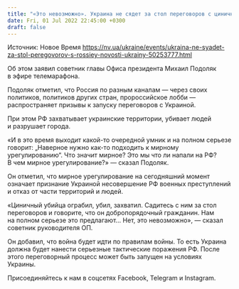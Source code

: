```yaml
---
title: "«Это невозможно». Украина не сядет за стол переговоров с циничным убийцей — Подоляк"
date: Fri, 01 Jul 2022 22:45:00 +0300
draft: false
---
```

Источник: Новое Время https://nv.ua/ukraine/events/ukraina-ne-syadet-za-stol-peregovorov-s-rossiey-novosti-ukrainy-50253777.html


 Об этом заявил советник главы Офиса президента Михаил Подоляк в эфире телемарафона.

Подоляк отметил, что Россия по разным каналам — через своих политиков, политиков других стран, пророссийское лобби — распространяет призывы к запуску переговоров с Украиной.

При этом РФ захватывает украинские территории, убивает людей и разрушает города.

«И в это время выходит какой-то очередной умник и на полном серьезе говорит: „Наверное нужно как-то подходить к мирному урегулированию“. Что значит мирное? Это мы что ли напали на РФ? В чем мирное урегулирование?» — сказал Подоляк.

Он отметил, что мирное урегулирование на сегодняшний момент означает признание Украиной несовершение РФ военных преступлений и отказ от части территорий и людей.

«Циничный убийца ограбил, убил, захватил. Садитесь с ним за стол переговоров и говорите, что он добропорядочный гражданин. Нам на полном серьезе это предлагают… Нет, это невозможно», — сказал советник руководителя ОП.

Он добавил, что война будет идти по правилам войны. То есть Украина должна будет нанести серьезные тактические поражения РФ. После этого переговорный процесс может быть запущен на условиях Украины.

Присоединяйтесь к нам в соцсетях Facebook, Telegram и Instagram.
